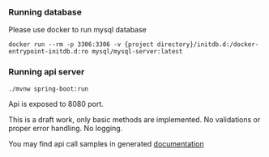 ### Running database
Please use docker to run mysql database

`docker run --rm -p 3306:3306 -v {project directory}/initdb.d:/docker-entrypoint-initdb.d:ro mysql/mysql-server:latest`

### Running api server
`./mvnw spring-boot:run`

Api is exposed to 8080 port.

This is a draft work, only basic methods are implemented. No validations or proper error handling. No logging.

You may find api call samples in generated [documentation](./generated-docs/index.html)
